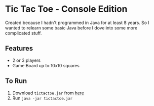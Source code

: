 # Tic Tac Toe - Console Edition

Created because I hadn't programmed in Java for at least 8 years. So I wanted to relearn some basic Java before I dove into some more complicated stuff.

## Features

- 2 or 3 players
- Game Board up to 10x10 squares

## To Run

1. Download `tictactoe.jar` from [here](https://github.com/MrLinxed/tic-tac-toe/releases/latest)
2. Run `java -jar tictactoe.jar`
